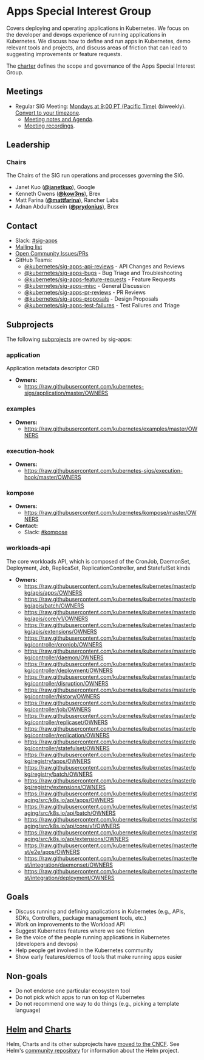 <!---
This is an autogenerated file!

Please do not edit this file directly, but instead make changes to the
sigs.yaml file in the project root.

To understand how this file is generated, see https://git.k8s.io/community/generator/README.md
--->
# Apps Special Interest Group

Covers deploying and operating applications in Kubernetes. We focus on the developer and devops experience of running applications in Kubernetes. We discuss how to define and run apps in Kubernetes, demo relevant tools and projects, and discuss areas of friction that can lead to suggesting improvements or feature requests.

The [charter](charter.md) defines the scope and governance of the Apps Special Interest Group.

## Meetings
* Regular SIG Meeting: [Mondays at 9:00 PT (Pacific Time)](https://zoom.us/j/739385290?pwd=ekVmNGRjT214MGJkY1JUUUpPMVlJUT09) (biweekly). [Convert to your timezone](http://www.thetimezoneconverter.com/?t=9:00&tz=PT%20%28Pacific%20Time%29).
  * [Meeting notes and Agenda](https://docs.google.com/document/d/1LZLBGW2wRDwAfdBNHJjFfk9CFoyZPcIYGWU7R1PQ3ng/edit#).
  * [Meeting recordings](https://www.youtube.com/playlist?list=PL69nYSiGNLP2LMq7vznITnpd2Fk1YIZF3).

## Leadership

### Chairs
The Chairs of the SIG run operations and processes governing the SIG.

* Janet Kuo (**[@janetkuo](https://github.com/janetkuo)**), Google
* Kenneth Owens (**[@kow3ns](https://github.com/kow3ns)**), Brex
* Matt Farina (**[@mattfarina](https://github.com/mattfarina)**), Rancher Labs
* Adnan Abdulhussein (**[@prydonius](https://github.com/prydonius)**), Brex

## Contact
- Slack: [#sig-apps](https://kubernetes.slack.com/messages/sig-apps)
- [Mailing list](https://groups.google.com/forum/#!forum/kubernetes-sig-apps)
- [Open Community Issues/PRs](https://github.com/kubernetes/community/labels/sig%2Fapps)
- GitHub Teams:
    - [@kubernetes/sig-apps-api-reviews](https://github.com/orgs/kubernetes/teams/sig-apps-api-reviews) - API Changes and Reviews
    - [@kubernetes/sig-apps-bugs](https://github.com/orgs/kubernetes/teams/sig-apps-bugs) - Bug Triage and Troubleshooting
    - [@kubernetes/sig-apps-feature-requests](https://github.com/orgs/kubernetes/teams/sig-apps-feature-requests) - Feature Requests
    - [@kubernetes/sig-apps-misc](https://github.com/orgs/kubernetes/teams/sig-apps-misc) - General Discussion
    - [@kubernetes/sig-apps-pr-reviews](https://github.com/orgs/kubernetes/teams/sig-apps-pr-reviews) - PR Reviews
    - [@kubernetes/sig-apps-proposals](https://github.com/orgs/kubernetes/teams/sig-apps-proposals) - Design Proposals
    - [@kubernetes/sig-apps-test-failures](https://github.com/orgs/kubernetes/teams/sig-apps-test-failures) - Test Failures and Triage

## Subprojects

The following [subprojects][subproject-definition] are owned by sig-apps:
### application
Application metadata descriptor CRD
- **Owners:**
  - https://raw.githubusercontent.com/kubernetes-sigs/application/master/OWNERS
### examples
- **Owners:**
  - https://raw.githubusercontent.com/kubernetes/examples/master/OWNERS
### execution-hook
- **Owners:**
  - https://raw.githubusercontent.com/kubernetes-sigs/execution-hook/master/OWNERS
### kompose
- **Owners:**
  - https://raw.githubusercontent.com/kubernetes/kompose/master/OWNERS
- **Contact:**
  - Slack: [#kompose](https://kubernetes.slack.com/messages/kompose)
### workloads-api
The core workloads API, which is composed of the CronJob, DaemonSet, Deployment, Job, ReplicaSet, ReplicationController, and StatefulSet kinds
- **Owners:**
  - https://raw.githubusercontent.com/kubernetes/kubernetes/master/pkg/apis/apps/OWNERS
  - https://raw.githubusercontent.com/kubernetes/kubernetes/master/pkg/apis/batch/OWNERS
  - https://raw.githubusercontent.com/kubernetes/kubernetes/master/pkg/apis/core/v1/OWNERS
  - https://raw.githubusercontent.com/kubernetes/kubernetes/master/pkg/apis/extensions/OWNERS
  - https://raw.githubusercontent.com/kubernetes/kubernetes/master/pkg/controller/cronjob/OWNERS
  - https://raw.githubusercontent.com/kubernetes/kubernetes/master/pkg/controller/daemon/OWNERS
  - https://raw.githubusercontent.com/kubernetes/kubernetes/master/pkg/controller/deployment/OWNERS
  - https://raw.githubusercontent.com/kubernetes/kubernetes/master/pkg/controller/disruption/OWNERS
  - https://raw.githubusercontent.com/kubernetes/kubernetes/master/pkg/controller/history/OWNERS
  - https://raw.githubusercontent.com/kubernetes/kubernetes/master/pkg/controller/job/OWNERS
  - https://raw.githubusercontent.com/kubernetes/kubernetes/master/pkg/controller/replicaset/OWNERS
  - https://raw.githubusercontent.com/kubernetes/kubernetes/master/pkg/controller/replication/OWNERS
  - https://raw.githubusercontent.com/kubernetes/kubernetes/master/pkg/controller/statefulset/OWNERS
  - https://raw.githubusercontent.com/kubernetes/kubernetes/master/pkg/registry/apps/OWNERS
  - https://raw.githubusercontent.com/kubernetes/kubernetes/master/pkg/registry/batch/OWNERS
  - https://raw.githubusercontent.com/kubernetes/kubernetes/master/pkg/registry/extensions/OWNERS
  - https://raw.githubusercontent.com/kubernetes/kubernetes/master/staging/src/k8s.io/api/apps/OWNERS
  - https://raw.githubusercontent.com/kubernetes/kubernetes/master/staging/src/k8s.io/api/batch/OWNERS
  - https://raw.githubusercontent.com/kubernetes/kubernetes/master/staging/src/k8s.io/api/core/v1/OWNERS
  - https://raw.githubusercontent.com/kubernetes/kubernetes/master/staging/src/k8s.io/api/extensions/OWNERS
  - https://raw.githubusercontent.com/kubernetes/kubernetes/master/test/e2e/apps/OWNERS
  - https://raw.githubusercontent.com/kubernetes/kubernetes/master/test/integration/daemonset/OWNERS
  - https://raw.githubusercontent.com/kubernetes/kubernetes/master/test/integration/deployment/OWNERS

[subproject-definition]: https://github.com/kubernetes/community/blob/master/governance.md#subprojects
<!-- BEGIN CUSTOM CONTENT -->

## Goals

* Discuss running and defining applications in Kubernetes (e.g., APIs, SDKs, Controllers, package management tools, etc.)
* Work on improvements to the Workload API
* Suggest Kubernetes features where we see friction
* Be the voice of the people running applications in Kubernetes (developers and devops)
* Help people get involved in the Kubernetes community
* Show early features/demos of tools that make running apps easier

## Non-goals

* Do not endorse one particular ecosystem tool
* Do not pick which apps to run on top of Kubernetes
* Do not recommend one way to do things (e.g., picking a template language)

## [Helm](https://helm.sh) and [Charts](https://github.com/kubernetes/charts)

Helm, Charts and its other subprojects have [moved to the CNCF](https://github.com/cncf/toc/blob/master/proposals/helm.adoc).
See Helm's [community repository](https://github.com/kubernetes-helm/community) for information about the Helm project.

<!-- END CUSTOM CONTENT -->
